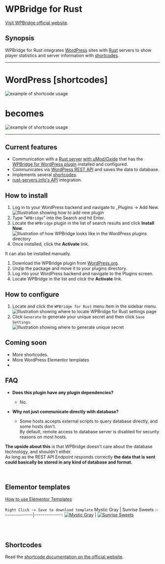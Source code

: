 
# WPBridge for Rust

[Visit WPBridge official website](https://wpbridge.danlevi.no/).

## Synopsis

WPBridge for Rust integrates [WordPress](https://wordpress.org/) sites with [Rust](https://rust.facepunch.com/) servers to show player statistics and server information with [shortcodes](https://codex.wordpress.org/Shortcode).

---

# WordPress [shortcodes]
![example of shortcode usage](https://i.imgur.com/5239skX.png)
# becomes
![example of shortcode usage](https://i.imgur.com/ddABEZf.png)

---

## Current features

+ Communication with a [Rust server](https://wiki.facepunch.com/rust/Creating-a-server) [with uMod/Oxide](https://umod.org/games/rust) that has the [WPBridge for WordPress plugin](https://github.com/Dan-Levi/wpbridge-rust) installed and configured.
+ Communicates via [WordPress REST API](https://developer.wordpress.org/rest-api/) and saves the data to database.
+ Implements several [shortcodes](https://codex.wordpress.org/Shortcode).
+ [rust-servers.info's API](https://api.rust-servers.info/) integration.

## How to install

1. Log in to your WordPress backend and navigate to _Plugins &rarr; Add New.<br>![Illustration showing how to add new plugin](https://i.imgur.com/UoyAhFN.png)
2. Type "`WPBridge`" into the Search and hit Enter.
3. Locate the `WPBridge` plugin in the list of search results and click **Install Now**.<br>![Illustration of how WPBridge looks like in the WordPress plugins directory](https://i.imgur.com/xrf6GoL.png)
4. Once installed, click the **Activate** link.

It can also be installed manually.

1. Download the WPBridge plugin from [WordPress.org](https://wordpress.org/plugins/wpbridge-for-rust/).
2. Unzip the package and move it to your plugins directory.
3. Log into your WordPress backend and navigate to the Plugins screen.
4. Locate WPBridge in the list and click the **Activate** link.

## How to configure

1. Locate and click the `WPBridge for Rust` menu item in the sidebar menu.<br>![Illustration showing where to locate WPBridge for Rust settings page](https://i.imgur.com/QO6VoLk.png)
2. Click `Generate` to generate your unique secret and then click `Save Settings`.<br>![Illustration showing where to generate unique secret](https://i.imgur.com/zV7Nkew.png)


## Coming soon

+ More shortcodes.
+ More WordPress Elementor templates
+ 

## FAQ
+ **Does this plugin have any plugin dependencies?**
  + No.
+ **Why not just communicate directly with database?**
  
  + Some hosts accepts external scripts to query database directly, and some hosts don't.<br>
  By default, remote access to database server is disabled for security reasons on most hosts.

**The upside about this** is that WPBridge doesn't care about the database technology, and shouldn't either.<br>As long as the REST API Endpoint responds correctly **the data that is sent could basically be stored in any kind of database and format.**<br>

<br />

## Elementor templates
[How to use Elementor Templates](https://elementor.com/help/template-library/)
<br />
<br />
`Right Click -> Save to download template`
Mystic Gray     | Sunrise Sweets
:---------------|--------------:
[![Mystic Gray](https://i.imgur.com/uWVlyXs.jpg)](https://wpbridge.danlevi.no/ElementorTemplates/WPBridge_Elementor_Template_1.json) | [![Sunrise Sweets](https://i.imgur.com/MNdY2pg.jpg)](https://wpbridge.danlevi.no/ElementorTemplates/WPBridge_Elementor_Template_2.json)

<br />
<br />

## Shortcodes

Read the [shortcode documentation on the official website](https://wpbridge.danlevi.no/#shortcode-documentation).

